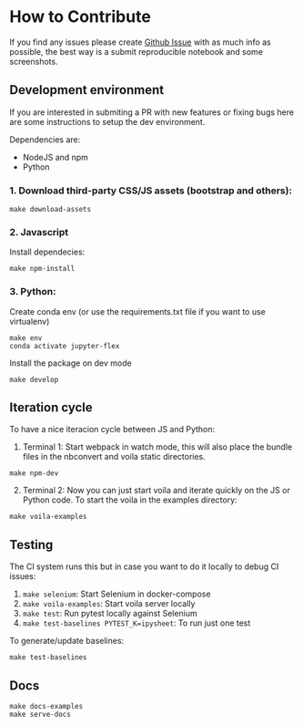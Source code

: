 # How to Contribute

If you find any issues please create [Github Issue](https://github.com/danielfrg/jupyter-flex/issues)
with as much info as possible, the best way is a submit reproducible notebook and
some screenshots.

## Development environment

If you are interested in submiting a PR with new features or fixing bugs
here are some instructions to setup the dev environment.

Dependencies are:
- NodeJS and npm
- Python

### 1. Download third-party CSS/JS assets (bootstrap and others):

```
make download-assets
```

### 2. Javascript

Install dependecies:

```
make npm-install
```

### 3. Python:

Create conda env (or use the requirements.txt file if you want to use virtualenv)

```
make env
conda activate jupyter-flex
```

Install the package on dev mode

```
make develop
```

## Iteration cycle

To have a nice iteracion cycle between JS and Python:

1. Terminal 1: Start webpack in watch mode, this will also place the bundle files in the
nbconvert and voila static directories.

```
make npm-dev
```

2. Terminal 2: Now you can just start voila and iterate quickly on the JS or Python code.
To start the voila in the examples directory:

```
make voila-examples
```

## Testing

The CI system runs this but in case you want to do it locally to debug CI issues:

1. `make selenium`: Start Selenium in docker-compose
2. `make voila-examples`: Start voila server locally
3. `make test`: Run pytest locally against Selenium
4. `make test-baselines PYTEST_K=ipysheet`: To run just one test

To generate/update baselines:

```
make test-baselines
```

## Docs

```
make docs-examples
make serve-docs
```
